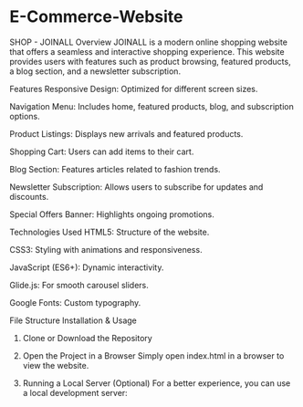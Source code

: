 # E-Commerce-Website
SHOP - JOINALL
Overview
JOINALL is a modern online shopping website that offers a seamless and interactive shopping experience. This website provides users with features such as product browsing, featured products, a blog section, and a newsletter subscription.

Features
Responsive Design: Optimized for different screen sizes.

Navigation Menu: Includes home, featured products, blog, and subscription options.

Product Listings: Displays new arrivals and featured products.

Shopping Cart: Users can add items to their cart.

Blog Section: Features articles related to fashion trends.

Newsletter Subscription: Allows users to subscribe for updates and discounts.

Special Offers Banner: Highlights ongoing promotions.

Technologies Used
HTML5: Structure of the website.

CSS3: Styling with animations and responsiveness.

JavaScript (ES6+): Dynamic interactivity.

Glide.js: For smooth carousel sliders.

Google Fonts: Custom typography.

File Structure
Installation & Usage
1. Clone or Download the Repository
2. Open the Project in a Browser
Simply open index.html in a browser to view the website.

3. Running a Local Server (Optional)
For a better experience, you can use a local development server:
